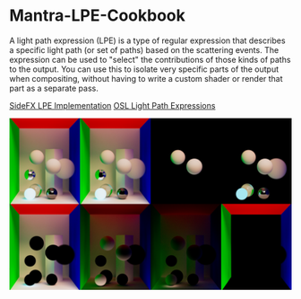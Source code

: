 # Mantra-LPE-Cookbook

A light path expression (LPE) is a type of regular expression that describes a specific light path (or set of paths) based on the scattering events. The expression can be used to "select" the contributions of those kinds of paths to the output. You can use this to isolate very specific parts of the output when compositing, without having to write a custom shader or render that part as a separate pass.

[SideFX LPE Implementation](https://www.sidefx.com/docs/houdini/render/lpe)
[OSL Light Path Expressions](https://github.com/AcademySoftwareFoundation/OpenShadingLanguage/wiki/OSL-Light-Path-Expressions)

![Image alt](https://github.com/alexwheezy/Mantra-LPE-Cookbook/blob/main/preview_lpe.png)
